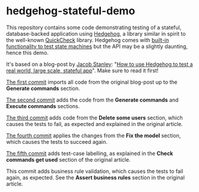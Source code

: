 # hedgehog-stateful-demo

This repository contains some code demonstrating testing of a stateful,
database-backed application using [Hedgehog][hedgehog], a library
similar in spirit to the well-known [QuickCheck][quickcheck] library.
Hedgehog comes with
[built-in functionality to test state machines][hedgehog-fsm] but the
API may be a slightly daunting, hence this demo.

It's based on a blog-post by [Jacob Stanley][jacob-stanley]:
"[How to use Hedgehog to test a real world, large scale, stateful app][blog]".
Make sure to read it first!

[The first commit][a7f2e4b32f4] imports all code from the original blog-post up
to the **Generate commands** section.

[The second commit][8a7fefdab86] adds the code from the **Generate commands**
and **Execute commands** sections.

[The third commit][48ec8df136e] adds code from the **Delete some users**
section, which causes the tests to fail, as expected and explained in the
original article.

[The fourth commit][7341460c0e7] applies the changes from the
**Fix the model** section, which causes the tests to succeed again.

[The fifth commit][4489784f61e] adds test-case labelling, as explained in the
**Check commands get used** section of the original article.

This commit adds business rule validation, which causes the tests to fail
again, as expected. See the **Assert business rules** section in the original
article.

[hedgehog]: https://hedgehog.qa/
[quickcheck]: https://hackage.haskell.org/package/QuickCheck
[hedgehog-fsm]: https://hackage.haskell.org/package/hedgehog-1.2/docs/Hedgehog.html#g:5
[jacob-stanley]: https://jacobstanley.io
[blog]: https://jacobstanley.io/how-to-use-hedgehog-to-test-a-real-world-large-scale-stateful-app/

[a7f2e4b32f4]: https://github.com/NicolasT/hedgehog-stateful-demo/commit/a7f2e4b32f4fb1ad6ecb46537c5752b734a8156e
[8a7fefdab86]: https://github.com/NicolasT/hedgehog-stateful-demo/commit/8a7fefdab86635915402b1bada48d99b61c04aab
[48ec8df136e]: https://github.com/NicolasT/hedgehog-stateful-demo/commit/48ec8df136e3f54c9a82bb0f39aa42cd55c6cf3f
[7341460c0e7]: https://github.com/NicolasT/hedgehog-stateful-demo/commit/7341460c0e7cbf8681b68fe9ca893d3ea6e95d91
[4489784f61e]: https://github.com/NicolasT/hedgehog-stateful-demo/commit/4489784f61e2956992ee4dcdb7b194387c33e1a2

